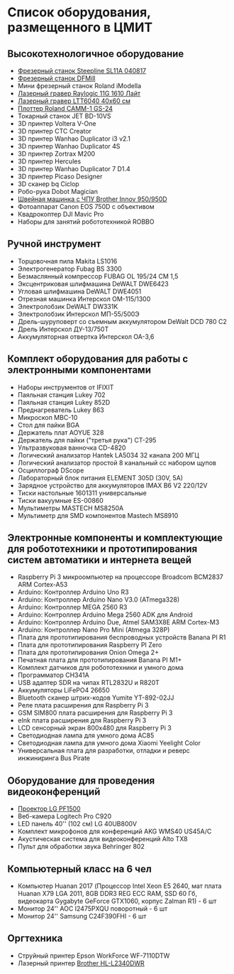 # Список оборудования, размещенного в ЦМИТ

## Высокотехнологичное оборудование

* [Фрезерный станок Steepline SL11А 040817](Steepline-SL11А)
* [Фрезерный станок DFMill](DFMill)
* Мини фрезерный станок Roland iModella
* [Лазерный гравер Raylogic 11G 1610 Лайт](Raylogic-11G-1610-Lite)
* [Лазерный гравер LTT6040 40x60 см](LT6040)
* [Плоттер Roland CAMM-1 GS-24](Roland-CAMM1-GS24)
* Токарный станок JET BD-10VS
* 3D принтер Voltera V-One
* 3D принтер CTC Creator
* 3D принтер Wanhao Duplicator i3 v2.1
* 3D принтер Wanhao Duplicator 4S
* 3D принтер Zortrax M200
* 3D принтер Hercules
* 3D принтер Wanhao Duplicator 7 D1.4
* 3D принтер Picaso Designer
* 3D сканер bq Ciclop 
* Робо-рука Dobot Magician
* [Швейная машинка с ЧПУ Brother Innov 950/950D](Brother-Innov-950)
* Фотоаппарат Canon EOS 750D с объективом
* Квадрокоптер DJI Mavic Pro
* Наборы для занятий робототехникой ROBBO

## Ручной инструмент

* Торцовочная пила Makita LS1016
* Электрогенератор Fubag BS 3300
* Безмаслянный компрессор FUBAG OL 195/24 CM 1,5
* Эксцентриковая шлифмашина DeWALT DWE6423
* Угловая шлифмашина DeWALT DWE4051
* Отрезная машинка Интерскол ОМ-115/1300
* Электролобзик DeWALT DW331K
* Электролобзик Интерскол МП-55/500Э
* Дрель-шуруповерт со съемным аккумулятором DeWalt DCD 780 C2
* Дрель Интерскол ДУ-13/750Т
* Аккумуляторная отвертка Интерскол ОА-3,6

## Комплект оборудования для работы с электронными компонентами

* Наборы инструментов от IFIXIT
* Паяльная станция Lukey 702
* Паяльная станция Lukey 852D
* Преднагреватель Lukey 863
* Микроскоп MBC-10
* Стол для пайки BGA
* Держатель плат AOYUE 328
* Держатель для пайки ("третья рука") CT-295
* Ультразвуковая ванночка CD-4820
* Логический анализатор Hantek LA5034 32 канала 200 МГЦ
* Логический анализатор простой 8 канальный cс набором щупов
* Осциллограф DScope
* Лабораторный блок питания ELEMENT 305D (30V, 5A)
* Зарядное устройство для аккумуляторов IMAX B6 V2 220/12V
* Тиски настольные 1601311 универсальные
* Тиски вакуумные ES-00860
* Мультиметры MASTECH MS8250A
* Мультиметр для SMD компонентов Mastech MS8910

## Электронные компоненты и комплектующие для робототехники и прототипирования систем автоматики и интернета вещей

* Raspberry Pi 3  микроомпьютер на процессоре Broadcom BCM2837 ARM Cortex-A53
* Arduino: Контроллер Arduino Uno R3
* Arduino: Контроллер Arduino Nano V3.0 (ATmega328)
* Arduino: Контроллер MEGA 2560 R3
* Arduino: Контроллер Arduino Mega 2560 ADK для Android
* Arduino: Контроллер Arduino Due, Atmel SAM3X8E ARM Cortex-M3
* Arduino: Контроллер Nano Pro Mini (Atmega 328P)
* Плата для прототипирования беспроводных устройств Banana PI R1
* Плата для прототипирования Raspberry PI Zero
* Плата для прототипирования Onion Omega 2+
* Печатная плата для прототипирования Banana PI M1+
* Комплект датчиков для робототехники и умного дома
* Программатор CH341A
* USB адаптер SDR на чипах RTL2832U и R820T 
* Аккумуляторы LiFePO4 26650
* Bluetooth сканер штрих-кодов Yumite YT-892-02JJ
* Реле плата расширения для Raspberry Pi 3
* GSM SIM800 плата расширения для Raspberry Pi 3
* eInk плата расширения для Raspberry Pi 3
* LCD сенсорный экран 800x480 для Raspberry Pi 3
* Светодиодная лампа для умного дома AC85
* Светодиодная лампа для умного дома Xiaomi Yeelight Color
* Универсальная плата для разработки, отладки и реверс инжиниринга Bus Pirate


## Оборудование для проведения видеоконференций

* [Проектор LG PF1500](lg-pf1500)
* Веб-камера Logitech Pro C920
* LED панель 40'' (102 см) LG 40UB800V
* Комплект микрофонов для конференций AKG WMS40 US45A/C
* Акустическая система для видеоконференций Alto TX8
* Пульт для обработки звука Behringer 802

## Компьютерный класс на 6 чел

* Компьютер Huanan 2017 (Процессор Intel Xeon E5 2640, мат плата Huanan X79 LGA 2011, 8GB DDR3 REG ECC RAM, SSD 60 Гб, видеокарта Gygabyte GeForce GTX1060, корпус Zalman R1) - 6 шт
* Монитор 24'' AOC I2475PXQU поворотный -  6 шт
* Монитор 24'' Samsung C24F390FHI - 6 шт

## Оргтехника

* Струйный принтер Epson WorkForce WF-7110DTW
* Лазерный принтер [Brother HL-L2340DWR](brother-hl-l2340dwr)